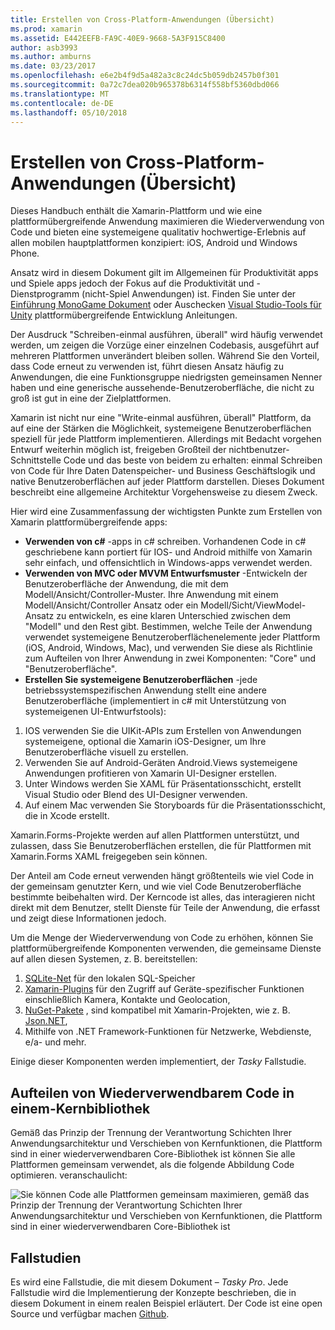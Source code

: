```yaml
---
title: Erstellen von Cross-Platform-Anwendungen (Übersicht)
ms.prod: xamarin
ms.assetid: E442EEFB-FA9C-40E9-9668-5A3F915C8400
author: asb3993
ms.author: amburns
ms.date: 03/23/2017
ms.openlocfilehash: e6e2b4f9d5a482a3c8c24dc5b059db2457b0f301
ms.sourcegitcommit: 0a72c7dea020b965378b6314f558bf5360dbd066
ms.translationtype: MT
ms.contentlocale: de-DE
ms.lasthandoff: 05/10/2018
---
```

# <a name="building-cross-platform-applications-overview"></a>Erstellen von Cross-Platform-Anwendungen (Übersicht)

Dieses Handbuch enthält die Xamarin-Plattform und wie eine plattformübergreifende Anwendung maximieren die Wiederverwendung von Code und bieten eine systemeigene qualitativ hochwertige-Erlebnis auf allen mobilen hauptplattformen konzipiert: iOS, Android und Windows Phone.

Ansatz wird in diesem Dokument gilt im Allgemeinen für Produktivität apps und Spiele apps jedoch der Fokus auf die Produktivität und -Dienstprogramm (nicht-Spiel Anwendungen) ist. Finden Sie unter der [Einführung MonoGame Dokument](~/graphics-games/monogame/introduction/index.md) oder Auschecken [Visual Studio-Tools für Unity](https://docs.microsoft.com/visualstudio/cross-platform/visual-studio-tools-for-unity) plattformübergreifende Entwicklung Anleitungen.

Der Ausdruck "Schreiben-einmal ausführen, überall" wird häufig verwendet werden, um zeigen die Vorzüge einer einzelnen Codebasis, ausgeführt auf mehreren Plattformen unverändert bleiben sollen. Während Sie den Vorteil, dass Code erneut zu verwenden ist, führt diesen Ansatz häufig zu Anwendungen, die eine Funktionsgruppe niedrigsten gemeinsamen Nenner haben und eine generische aussehende-Benutzeroberfläche, die nicht zu groß ist gut in eine der Zielplattformen.

Xamarin ist nicht nur eine "Write-einmal ausführen, überall" Plattform, da auf eine der Stärken die Möglichkeit, systemeigene Benutzeroberflächen speziell für jede Plattform implementieren. Allerdings mit Bedacht vorgehen Entwurf weiterhin möglich ist, freigeben Großteil der nichtbenutzer-Schnittstelle Code und das beste von beidem zu erhalten: einmal Schreiben von Code für Ihre Daten Datenspeicher- und Business Geschäftslogik und native Benutzeroberflächen auf jeder Plattform darstellen. Dieses Dokument beschreibt eine allgemeine Architektur Vorgehensweise zu diesem Zweck.

Hier wird eine Zusammenfassung der wichtigsten Punkte zum Erstellen von Xamarin plattformübergreifende apps:

-   **Verwenden von c#** -apps in c# schreiben. Vorhandenen Code in c# geschriebene kann portiert für IOS- und Android mithilfe von Xamarin sehr einfach, und offensichtlich in Windows-apps verwendet werden.
-   **Verwenden von MVC oder MVVM Entwurfsmuster** -Entwickeln der Benutzeroberfläche der Anwendung, die mit dem Modell/Ansicht/Controller-Muster. Ihre Anwendung mit einem Modell/Ansicht/Controller Ansatz oder ein Modell/Sicht/ViewModel-Ansatz zu entwickeln, es eine klaren Unterschied zwischen dem "Modell" und den Rest gibt. Bestimmen, welche Teile der Anwendung verwendet systemeigene Benutzeroberflächenelemente jeder Plattform (iOS, Android, Windows, Mac), und verwenden Sie diese als Richtlinie zum Aufteilen von Ihrer Anwendung in zwei Komponenten: "Core" und "Benutzeroberfläche".
-   **Erstellen Sie systemeigene Benutzeroberflächen** -jede betriebssystemspezifischen Anwendung stellt eine andere Benutzeroberfläche (implementiert in c# mit Unterstützung von systemeigenen UI-Entwurfstools):

1.  IOS verwenden Sie die UIKit-APIs zum Erstellen von Anwendungen systemeigene, optional die Xamarin iOS-Designer, um Ihre Benutzeroberfläche visuell zu erstellen.
1.  Verwenden Sie auf Android-Geräten Android.Views systemeigene Anwendungen profitieren von Xamarin UI-Designer erstellen.
1.  Unter Windows werden Sie XAML für Präsentationsschicht, erstellt Visual Studio oder Blend des UI-Designer verwenden.
1.  Auf einem Mac verwenden Sie Storyboards für die Präsentationsschicht, die in Xcode erstellt.

Xamarin.Forms-Projekte werden auf allen Plattformen unterstützt, und zulassen, dass Sie Benutzeroberflächen erstellen, die für Plattformen mit Xamarin.Forms XAML freigegeben sein können. 

Der Anteil am Code erneut verwenden hängt größtenteils wie viel Code in der gemeinsam genutzter Kern, und wie viel Code Benutzeroberfläche bestimmte beibehalten wird. Der Kerncode ist alles, das interagieren nicht direkt mit dem Benutzer, stellt Dienste für Teile der Anwendung, die erfasst und zeigt diese Informationen jedoch.

Um die Menge der Wiederverwendung von Code zu erhöhen, können Sie plattformübergreifende Komponenten verwenden, die gemeinsame Dienste auf allen diesen Systemen, z. B. bereitstellen:

1.   [SQLite-Net](https://www.nuget.org/packages/sqlite-net-pcl/) für den lokalen SQL-Speicher
1.   [Xamarin-Plugins](https://xamarin.com/plugins) für den Zugriff auf Geräte-spezifischer Funktionen einschließlich Kamera, Kontakte und Geolocation,
1.   [NuGet-Pakete](https://nuget.org) , sind kompatibel mit Xamarin-Projekten, wie z. B. [Json.NET](https://www.nuget.org/packages/Newtonsoft.Json/),
1.  Mithilfe von .NET Framework-Funktionen für Netzwerke, Webdienste, e/a- und mehr.


Einige dieser Komponenten werden implementiert, der *Tasky* Fallstudie.

 <a name="Separate_Reusable_Code_into_a_Core_Library" />


## <a name="separate-reusable-code-into-a-core-library"></a>Aufteilen von Wiederverwendbarem Code in einem-Kernbibliothek

Gemäß das Prinzip der Trennung der Verantwortung Schichten Ihrer Anwendungsarchitektur und Verschieben von Kernfunktionen, die Plattform sind in einer wiederverwendbaren Core-Bibliothek ist können Sie alle Plattformen gemeinsam verwendet, als die folgende Abbildung Code optimieren. veranschaulicht:

 ![](overview-images/layers2.png "Sie können Code alle Plattformen gemeinsam maximieren, gemäß das Prinzip der Trennung der Verantwortung Schichten Ihrer Anwendungsarchitektur und Verschieben von Kernfunktionen, die Plattform sind in einer wiederverwendbaren Core-Bibliothek ist")

 <a name="Case_Studies" />


## <a name="case-studies"></a>Fallstudien

Es wird eine Fallstudie, die mit diesem Dokument – *Tasky Pro*. Jede Fallstudie wird die Implementierung der Konzepte beschrieben, die in diesem Dokument in einem realen Beispiel erläutert. Der Code ist eine open Source und verfügbar machen [Github](https://github.com/xamarin/mobile-samples/).
